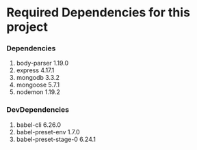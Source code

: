 # Required Dependencies for this project 

### Dependencies

1. body-parser 1.19.0
2. express 4.17.1
3. mongodb 3.3.2
4. mongoose 5.7.1
5. nodemon 1.19.2
    
### DevDependencies

1. babel-cli 6.26.0
2. babel-preset-env 1.7.0
3. babel-preset-stage-0 6.24.1
